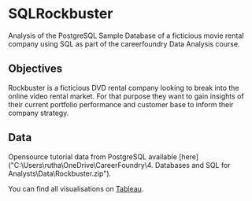# SQLRockbuster
Analysis of the PostgreSQL Sample Database of a ficticious movie rental company using SQL as part of the careerfoundry Data Analysis course.

## Objectives
Rockbuster is a ficticious DVD rental company looking to break into the online video rental market. For that purpose they want to gain insights of their current portfolio performance and customer base to inform their company strategy.

## Data
Opensource tutorial data from PostgreSQL available [here]("C:\Users\rutha\OneDrive\CareerFoundry\4. Databases and SQL for Analysts\Data\Rockbuster.zip"). 

You can find all visualisations on [Tableau](https://public.tableau.com/app/profile/ruth.agnew3351).
